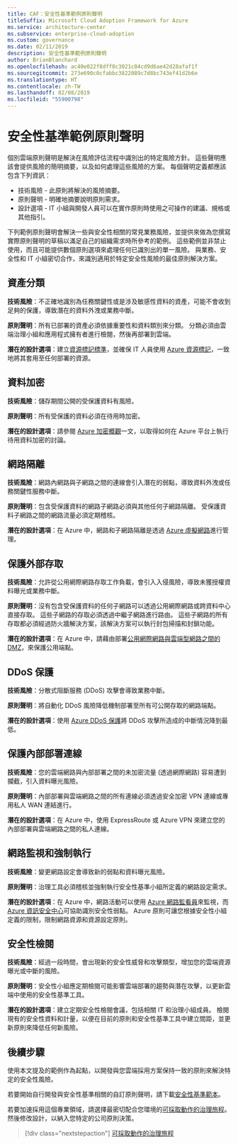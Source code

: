 ```yaml
---
title: CAF：安全性基準範例原則聲明
titleSuffix: Microsoft Cloud Adoption Framework for Azure
ms.service: architecture-center
ms.subservice: enterprise-cloud-adoption
ms.custom: governance
ms.date: 02/11/2019
description: 安全性基準範例原則聲明
author: BrianBlanchard
ms.openlocfilehash: ac40e022f8dff0c3021c04cd9d6ae42d28afaf1f
ms.sourcegitcommit: 273e690c0cfabbc3822089c7d8bc743ef41d2b6e
ms.translationtype: HT
ms.contentlocale: zh-TW
ms.lasthandoff: 02/08/2019
ms.locfileid: "55900798"
---
```

# <a name="security-baseline-sample-policy-statements"></a>安全性基準範例原則聲明

個別雲端原則聲明是解決在風險評估流程中識別出的特定風險方針。 這些聲明應該會提供風險的簡明摘要，以及如何處理這些風險的方案。 每個聲明定義都應該包含下列資訊：

- 技術風險 - 此原則將解決的風險摘要。
- 原則聲明 - 明確地摘要說明原則需求。
- 設計選項 - IT 小組與開發人員可以在實作原則時使用之可操作的建議、規格或其他指引。

下列範例原則聲明會解決一些與安全性相關的常見業務風險，並提供來做為您撰寫實際原則聲明的草稿以滿足自己的組織需求時所參考的範例。 這些範例並非禁止使用，而且可能提供數個原則選項來處理任何已識別出的單一風險。 與業務、安全性和 IT 小組密切合作，來識別適用於特定安全性風險的最佳原則解決方案。  

## <a name="asset-classification"></a>資產分類

**技術風險**：不正確地識別為任務關鍵性或是涉及敏感性資料的資產，可能不會收到足夠的保護，導致潛在的資料外洩或業務中斷。

**原則聲明**：所有已部署的資產必須依據重要性和資料類別來分類。 分類必須由雲端治理小組和應用程式擁有者進行檢閱，然後再部署到雲端。

**潛在的設計選項**：建立[資源標記標準](../../decision-guides/resource-tagging/overview.md)，並確保 IT 人員使用 [Azure 資源標記](/azure/azure-resource-manager/resource-group-using-tags)，一致地將其套用至任何部署的資源。

## <a name="data-encryption"></a>資料加密

**技術風險**：儲存期間公開的受保護資料有風險。

**原則聲明**：所有受保護的資料必須在待用時加密。

**潛在的設計選項**：請參閱 [Azure 加密概觀](/azure/security/security-azure-encryption-overview)一文，以取得如何在 Azure 平台上執行待用資料加密的討論。  

## <a name="network-isolation"></a>網路隔離

**技術風險**：網路內網路與子網路之間的連線會引入潛在的弱點，導致資料外洩或任務關鍵性服務中斷。

**原則聲明**：包含受保護資料的網路子網路必須與其他任何子網路隔離。 受保護資料子網路之間的網路流量必須定期稽核。

**潛在的設計選項**：在 Azure 中，網路和子網路隔離是透過 [Azure 虛擬網路](/azure/virtual-network/virtual-networks-overview)進行管理。

## <a name="secure-external-access"></a>保護外部存取

**技術風險**：允許從公用網際網路存取工作負載，會引入入侵風險，導致未獲授權資料曝光或業務中斷。

**原則聲明**：沒有包含受保護資料的任何子網路可以透過公用網際網路或跨資料中心直接存取。 這些子網路的存取必須透過中繼子網路進行路由。 這些子網路的所有存取都必須經過防火牆解決方案，該解決方案可以執行封包掃描和封鎖功能。

**潛在的設計選項**：在 Azure 中，請藉由部署[公用網際網路與雲端型網路之間的 DMZ](/azure/architecture/reference-architectures/dmz/secure-vnet-dmz)，來保護公用端點。

## <a name="ddos-protection"></a>DDoS 保護

**技術風險**：分散式阻斷服務 (DDoS) 攻擊會導致業務中斷。

**原則聲明**：將自動化 DDoS 風險降低機制部署至所有可公開存取的網路端點。

**潛在的設計選項**：使用 [Azure DDoS 保護](/azure/virtual-network/ddos-protection-overview)將 DDoS 攻擊所造成的中斷情況降到最低。

## <a name="secure-on-premises-connectivity"></a>保護內部部署連線

**技術風險**：您的雲端網路與內部部署之間的未加密流量 (透過網際網路) 容易遭到攔截，引入資料曝光風險。

**原則聲明**：內部部署與雲端網路之間的所有連線必須透過安全加密 VPN 連線或專用私人 WAN 連結進行。

**潛在的設計選項**：在 Azure 中，使用 ExpressRoute 或 Azure VPN 來建立您的內部部署與雲端網路之間的私人連線。

## <a name="network-monitoring-and-enforcement"></a>網路監視和強制執行

**技術風險**：變更網路設定會導致新的弱點和資料曝光風險。

**原則聲明**：治理工具必須稽核並強制執行安全性基準小組所定義的網路設定需求。

**潛在的設計選項**：在 Azure 中，網路活動可以使用 [Azure 網路監看員](/azure/network-watcher/network-watcher-monitoring-overview)來監視，而 [Azure 資訊安全中心](/azure/security-center/security-center-network-recommendations)可協助識別安全性弱點。 Azure 原則可讓您根據安全性小組定義的限制，限制網路資源和資源設定原則。

## <a name="security-review"></a>安全性檢閱

**技術風險**：經過一段時間，會出現新的安全性威脅和攻擊類型，增加您的雲端資源曝光或中斷的風險。

**原則聲明**：安全性小組應定期檢閱可能影響雲端部署的趨勢與潛在攻擊，以更新雲端中使用的安全性基準工具。

**潛在的設計選項**：建立定期安全性檢閱會議，包括相關 IT 和治理小組成員。 檢閱現有的安全性資料和計量，以便在目前的原則和安全性基準工具中建立間距，並更新原則來降低任何新風險。

## <a name="next-steps"></a>後續步驟

使用本文提及的範例作為起點，以開發與您雲端採用方案保持一致的原則來解決特定的安全性風險。

若要開始自行開發與安全性基準相關的自訂原則聲明，請下載[安全性基準範本](template.md)。

若要加速採用這個專業領域，請選擇最密切配合您環境的[可採取動作的治理旅程](../journeys/overview.md)。 然後修改設計，以納入您特定的公司原則決策。

> [!div class="nextstepaction"]
> [可採取動作的治理旅程](../journeys/overview.md)

